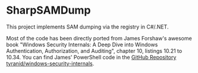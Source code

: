 # SharpSAMDump

This project implements SAM dumping via the registry in C#/.NET.

Most of the code has been directly ported from James Forshaw's awesome book "Windows Security Internals: A Deep Dive into Windows Authentication, Authorization, and Auditing", chapter 10, listings 10.21 to 10.34.
You can find James' PowerShell code in the [GitHub Repository tyranid/windows-security-internals](https://github.com/tyranid/windows-security-internals/blob/main/chapter_10/listing_10_21_to_10_34.ps1).

